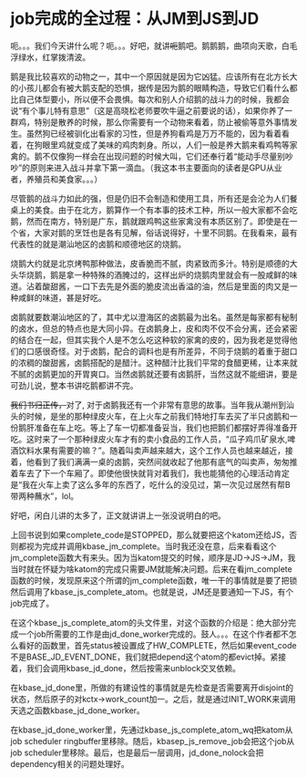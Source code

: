 # job完成的全过程：从JM到JS到JD


呃。。。我们今天讲什么呢？呃。。。好吧，就讲~~呃~~鹅吧。鹅鹅鹅，曲项向天歌，白毛浮绿水，红掌拨清波。


鹅是我比较喜欢的动物之一，其中一个原因就是因为它凶猛。应该所有在北方长大的小孩儿都会有被大鹅支配的恐惧，据传是因为鹅的眼睛构造，导致它们看什么都比自己体型要小，所以便不会畏惧。每次和别人介绍鹅的战斗力的时候，我都会说“有个事儿特有意思”（这是高晓松老师要吹牛逼之前要说的话），如果你养了一群鸡，特别是散养的时候，那么你需要有一个动物来看着，防止被偷等意外事情发生。虽然狗已经被驯化出看家的习性，但是养狗看鸡是万万不能的，因为看着看着，在狗眼里鸡就变成了美味的鸡肉刺身。所以，人们一般是养大鹅来看鸡鸭等家禽的。鹅不仅像狗一样会在出现问题的时候大叫，它们还奉行着“能动手尽量别吵吵”的原则来进入战斗并拿下第一滴血。（我这本书主要面向的读者是GPU从业者，养殖员和美食家。。。）


尽管鹅的战斗力如此的强，但是仍旧不会制造和使用工具，所有还是会沦为人们餐桌上的美食。由于在北方，鹅算作一个有本事的技术工种，所以一般大家都不会吃鹅，然而在南方，特别是广东，鹅就跟鸡鸭这些家禽没有本质区别了。即使是在一个省，大家对鹅的烹饪也是各有见解，俗话说得好，十里不同鹅。在我看来，最有代表性的就是潮汕地区的卤鹅和顺德地区的烧鹅。


烧鹅大约就是北京烤鸭那种做法，皮香脆而不腻，肉紧致而多汁。特别是顺德的大头华烧鹅，鹅是拿一种特殊的酒腌过的，这样出炉的烧鹅肉里就会有一股咸鲜的味道。沾着酸甜酱，一口下去先是外面的脆皮流出香溢的油，然后是里面的肉又是一种咸鲜的味道，甚是好吃。


卤鹅就要数潮汕地区的了，其中尤以澄海区的卤鹅最为出名。虽然是每家都有秘制的卤水，但总的特点也是大同小异。在卤鹅身上，皮和肉不仅不会分离，还会紧密的结合在一起，但其实我个人是不怎么吃这种软的家禽的皮的，因为我老是觉得他们的口感很奇怪。对于卤鹅，配合的调料也是有所差异，不同于烧鹅的着重于甜口的浓稠的酸甜酱，卤鹅搭配的是醋汁。这种醋汁比我们平常的食醋更稀，让本来就不腻的卤鹅更加的开胃爽口。当然卤鹅就还要有卤鹅肝，当然这就不能细讲，要是可劲儿说，整本书讲吃鹅都讲不完。


~~我们书归正传，~~对了, 对于卤鹅我还有一个非常有意思的故事。当年我从潮州到汕头的时候，是坐的那种绿皮火车，在上火车之前我们特地打车去买了半只卤鹅和一份鹅肝准备在车上吃。等上了车一切都准备妥当，我们也把鹅们都摆好弄得准备开吃。这时来了一个那种绿皮火车才有的卖小食品的工作人员，“瓜子鸡爪矿泉水,啤酒饮料水果有需要的嘛？”。随着叫卖声越来越大，这个工作人员也越来越近，接着，他看到了我们满满一桌的卤鹅，突然间就收起了他那有底气的叫卖声，匆匆推着车去了下一个车厢了。即使他很快就背对着我们，我也能猜他的心理活动肯定是“我在火车上卖了这么多年的东西了，吃什么的没见过，第一次见过居然有帮B带两种蘸水”，lol。


好吧，闲白儿讲的太多了，正文就讲讲上一张没说明白的吧。


上回书说到如果complete\_code是STOPPED，那么就要把这个katom还给JS，否则都视为完成并调用kbase\_jm\_complete。当时我还没在意，后来看看这个jm\_complete函数大有来头。因为当katom提交的时候，顺序是JD->JS->JM，我当时就在怀疑为啥katom的完成只需要JM就能解决问题。后来在看jm\_complete函数的时候，发现原来这个所谓的jm\_complete函数，唯一干的事情就是要了把锁然后调用了kbase\_js\_complete\_atom。也就是说，JM还是要通知一下JS，有个job完成了。


在这个kbase\_js\_complete\_atom的头文件里，对这个函数的介绍是：绝大部分完成一个job所需要的工作是由jd\_done\_worker完成的。鼓人。。。在这个作者都不怎么看好的函数里，首先status被设置成了HW\_COMPLETE，然后如果event\_code不是BASE\_JD\_EVENT\_DONE，我们就把depend这个atom的都evict掉。紧接着，我们会调用kbase\_jd\_done，然后按需来unblock交叉依赖。


在kbase\_jd\_done里，所做的有建设性的事情就是先检查是否需要离开disjoint的状态，然后原子的对kctx->work\_count加一。之后，就是通过INIT_WORK来调用天选之函数kbase\_jd\_done\_worker。


在kbase\_jd\_done\_worker里，先通过kbase\_js\_complete\_atom\_wq把katom从job scheduler ringbuffer里移除。随后，kbasep\_js\_remove\_job会把这个job从job scheduler里移除。最后，也是最后一层调用，jd\_done\_nolock会把dependency相关的问题处理好。